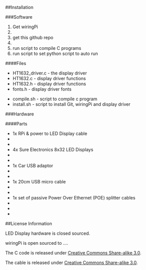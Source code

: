 

<!-- add image of completed display -->

<!-- introduction text -->

##Installation

###Software
1. Get wiringPi
 1. <!-- steal instructions from here -->
2. get this github repo
 1. <!-- similar to instructions above -->
3. run script to compile C programs
4. run script to set python script to auto run

####Files
* HT1632_driver.c - the display driver
* HT1632.c - display driver functions
* HT1632.h - display driver functions
* fonts.h - display driver fonts
<!--* display_board.py - display python script that constantly runs-->
<!--* idle.txt - idle text-->
* compile.sh - script to compile c program
* install.sh - script to install Git, wiringPi and display driver

###Hardware

<!-- add diagram of connections -->

####Parts
* 1x RPi & power to LED Display cable
 * <!-- add diagram of RPi to LED Display cable -->
 * <!-- image -->
* 4x Sure Electronics 8x32 LED Displays
 * <!-- link -->
 * <!-- image -->
* 1x Car USB adaptor
 * <!-- link -->
 * <!-- image -->
* 1x 20cm USB micro cable
 * <!-- link -->
 * <!-- image -->
* 1x set of passive Power Over Ethernet (POE) splitter cables
 * <!-- link -->
 * <!-- image -->
* 


##License Information

LED Display hardware is closed sourced.

wiringPi is open sourced to ....

The C code is released under [Creative Commons Share-alike 3.0](http://creativecommons.org/licenses/by-sa/3.0/).

The cable is released under [Creative Commons Share-alike 3.0](http://creativecommons.org/licenses/by-sa/3.0/).


